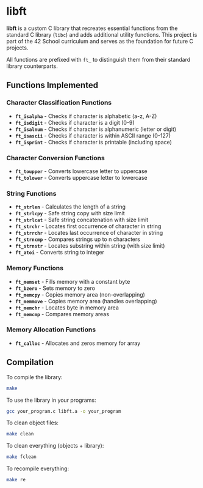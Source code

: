 # libft

**libft** is a custom C library that recreates essential functions from the standard C library (`libc`) and adds additional utility functions. This project is part of the 42 School curriculum and serves as the foundation for future C projects.

All functions are prefixed with `ft_` to distinguish them from their standard library counterparts.

## Functions Implemented

### Character Classification Functions
- **`ft_isalpha`** - Checks if character is alphabetic (a-z, A-Z)
- **`ft_isdigit`** - Checks if character is a digit (0-9)
- **`ft_isalnum`** - Checks if character is alphanumeric (letter or digit)
- **`ft_isascii`** - Checks if character is within ASCII range (0-127)
- **`ft_isprint`** - Checks if character is printable (including space)

### Character Conversion Functions
- **`ft_toupper`** - Converts lowercase letter to uppercase
- **`ft_tolower`** - Converts uppercase letter to lowercase

### String Functions
- **`ft_strlen`** - Calculates the length of a string
- **`ft_strlcpy`** - Safe string copy with size limit
- **`ft_strlcat`** - Safe string concatenation with size limit
- **`ft_strchr`** - Locates first occurrence of character in string
- **`ft_strrchr`** - Locates last occurrence of character in string
- **`ft_strncmp`** - Compares strings up to n characters
- **`ft_strnstr`** - Locates substring within string (with size limit)
- **`ft_atoi`** - Converts string to integer

### Memory Functions
- **`ft_memset`** - Fills memory with a constant byte
- **`ft_bzero`** - Sets memory to zero
- **`ft_memcpy`** - Copies memory area (non-overlapping)
- **`ft_memmove`** - Copies memory area (handles overlapping)
- **`ft_memchr`** - Locates byte in memory area
- **`ft_memcmp`** - Compares memory areas

### Memory Allocation Functions
- **`ft_calloc`** - Allocates and zeros memory for array

## Compilation

To compile the library:
```bash
make
```

To use the library in your programs:
```bash
gcc your_program.c libft.a -o your_program
```

To clean object files:
```bash
make clean
```

To clean everything (objects + library):
```bash
make fclean
```

To recompile everything:
```bash
make re
```
